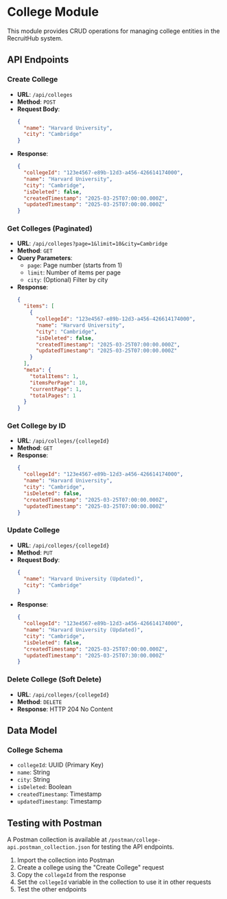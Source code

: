 # College Module

This module provides CRUD operations for managing college entities in the RecruitHub system.

## API Endpoints

### Create College
- **URL**: `/api/colleges`
- **Method**: `POST`
- **Request Body**:
  ```json
  {
    "name": "Harvard University",
    "city": "Cambridge"
  }
  ```
- **Response**: 
  ```json
  {
    "collegeId": "123e4567-e89b-12d3-a456-426614174000",
    "name": "Harvard University",
    "city": "Cambridge",
    "isDeleted": false,
    "createdTimestamp": "2025-03-25T07:00:00.000Z",
    "updatedTimestamp": "2025-03-25T07:00:00.000Z"
  }
  ```

### Get Colleges (Paginated)
- **URL**: `/api/colleges?page=1&limit=10&city=Cambridge`
- **Method**: `GET`
- **Query Parameters**:
  - `page`: Page number (starts from 1)
  - `limit`: Number of items per page
  - `city`: (Optional) Filter by city
- **Response**:
  ```json
  {
    "items": [
      {
        "collegeId": "123e4567-e89b-12d3-a456-426614174000",
        "name": "Harvard University",
        "city": "Cambridge",
        "isDeleted": false,
        "createdTimestamp": "2025-03-25T07:00:00.000Z",
        "updatedTimestamp": "2025-03-25T07:00:00.000Z"
      }
    ],
    "meta": {
      "totalItems": 1,
      "itemsPerPage": 10,
      "currentPage": 1,
      "totalPages": 1
    }
  }
  ```

### Get College by ID
- **URL**: `/api/colleges/{collegeId}`
- **Method**: `GET`
- **Response**:
  ```json
  {
    "collegeId": "123e4567-e89b-12d3-a456-426614174000",
    "name": "Harvard University",
    "city": "Cambridge",
    "isDeleted": false,
    "createdTimestamp": "2025-03-25T07:00:00.000Z",
    "updatedTimestamp": "2025-03-25T07:00:00.000Z"
  }
  ```

### Update College
- **URL**: `/api/colleges/{collegeId}`
- **Method**: `PUT`
- **Request Body**:
  ```json
  {
    "name": "Harvard University (Updated)",
    "city": "Cambridge"
  }
  ```
- **Response**:
  ```json
  {
    "collegeId": "123e4567-e89b-12d3-a456-426614174000",
    "name": "Harvard University (Updated)",
    "city": "Cambridge",
    "isDeleted": false,
    "createdTimestamp": "2025-03-25T07:00:00.000Z",
    "updatedTimestamp": "2025-03-25T07:30:00.000Z"
  }
  ```

### Delete College (Soft Delete)
- **URL**: `/api/colleges/{collegeId}`
- **Method**: `DELETE`
- **Response**: HTTP 204 No Content

## Data Model

### College Schema
- `collegeId`: UUID (Primary Key)
- `name`: String
- `city`: String
- `isDeleted`: Boolean
- `createdTimestamp`: Timestamp
- `updatedTimestamp`: Timestamp

## Testing with Postman

A Postman collection is available at `/postman/college-api.postman_collection.json` for testing the API endpoints.

1. Import the collection into Postman
2. Create a college using the "Create College" request
3. Copy the `collegeId` from the response
4. Set the `collegeId` variable in the collection to use it in other requests
5. Test the other endpoints
